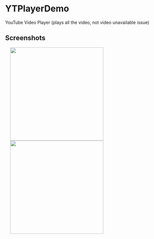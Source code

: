 # YTPlayerDemo
YouTube Video Player (plays all the video, not video unavailable issue)

## Screenshots

<img src="https://user-images.githubusercontent.com/40312017/83847823-8892ab80-a72a-11ea-903a-05ca8ce5df10.png" width="300"  align="left" hspace="16">

<img src="https://user-images.githubusercontent.com/40312017/83847827-8c263280-a72a-11ea-9432-213f3add2de0.png" width="300"  align="left" hspace="16">
 
